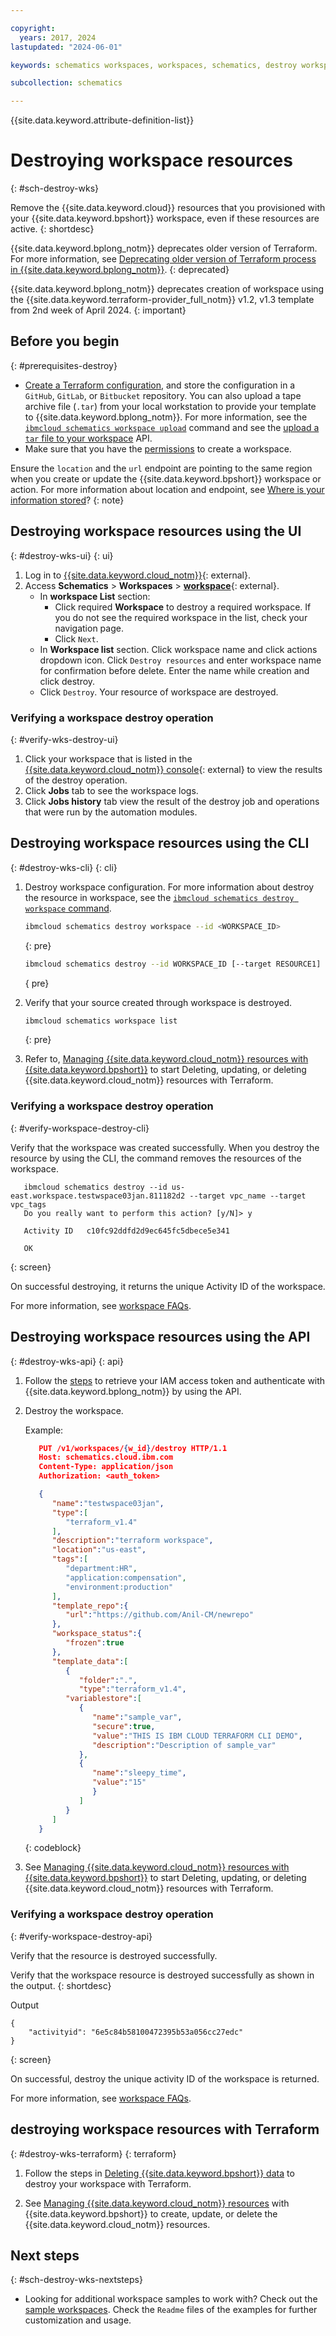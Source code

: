 ```yaml
---

copyright:
  years: 2017, 2024
lastupdated: "2024-06-01"

keywords: schematics workspaces, workspaces, schematics, destroy workspace

subcollection: schematics

---
```


{{site.data.keyword.attribute-definition-list}}

# Destroying workspace resources
{: #sch-destroy-wks}

Remove the {{site.data.keyword.cloud}} resources that you provisioned with your {{site.data.keyword.bpshort}} workspace, even if these resources are active. 
{: shortdesc} 

{{site.data.keyword.bplong_notm}} deprecates older version of Terraform. For more information, see [Deprecating older version of Terraform process in {{site.data.keyword.bplong_notm}}](/docs/schematics?topic=schematics-deprecate-tf-version#deprecate-timeline).
{: deprecated}

{{site.data.keyword.bplong_notm}} deprecates creation of workspace using the {{site.data.keyword.terraform-provider_full_notm}} v1.2, v1.3 template from 2nd week of April 2024.
{: important}

## Before you begin
{: #prerequisites-destroy}

- [Create a Terraform configuration](/docs/schematics?topic=schematics-create-tf-config), and store the configuration in a `GitHub`, `GitLab`, or `Bitbucket` repository. You can also upload a tape archive file (`.tar`) from your local workstation to provide your template to {{site.data.keyword.bplong_notm}}. For more information, see the [`ibmcloud schematics workspace upload`](/docs/schematics?topic=schematics-schematics-cli-reference#schematics-workspace-upload) command and see the [upload a `tar` file to your workspace](/apidocs/schematics/schematics#template-repo-upload) API. 
- Make sure that you have the [permissions](/docs/schematics?topic=schematics-access) to create a workspace. 

Ensure the `location` and the `url` endpoint are pointing to the same region when you create or update the {{site.data.keyword.bpshort}} workspace or action. For more information about location and endpoint, see [Where is your information stored](/docs/schematics?topic=schematics-secure-data#pi-location)?
{: note}

## Destroying workspace resources using the UI
{: #destroy-wks-ui}
{: ui}

1. Log in to [{{site.data.keyword.cloud_notm}}](https://cloud.ibm.com/){: external}.
2. Access **Schematics** > **Workspaces** > [**workspace**](https://cloud.ibm.com/schematics/workspaces){: external}.
    - In **workspace List** section:
        - Click required **Workspace** to destroy a required workspace. If you do not see the required workspace in the list, check your navigation page.
        - Click `Next`.
    - In **Workspace list** section. Click workspace name and click actions dropdown icon. Click `Destroy resources` and enter workspace name for confirmation before delete. Enter the name while creation and click destroy.
    - Click `Destroy`. Your resource of workspace are destroyed.

### Verifying a workspace destroy operation 
{: #verify-wks-destroy-ui}

1. Click your workspace that is listed in the [{{site.data.keyword.cloud_notm}} console](https://cloud.ibm.com/schematics/workspaces){: external} to view the results of the destroy operation. 
2. Click **Jobs** tab to see the workspace logs. 
3. Click **Jobs history** tab view the result of the destroy job and operations that were run by the automation modules. 

## Destroying workspace resources using the CLI
{: #destroy-wks-cli}
{: cli}

1. Destroy workspace configuration. For more information about destroy the resource in workspace, see the [`ibmcloud schematics destroy workspace` command](/docs/schematics?topic=schematics-schematics-cli-reference#schematics-destroy).

    ```sh
    ibmcloud schematics destroy workspace --id <WORKSPACE_ID>
    ```
    {: pre}

    ```sh
    ibmcloud schematics destroy --id WORKSPACE_ID [--target RESOURCE1] [--target RESOURCE2] [--force] [--output OUTPUT]
    ```
    { pre}

2. Verify that your source created through workspace is destroyed.
    ```sh
    ibmcloud schematics workspace list
    ```
    {: pre}

3. Refer to, [Managing {{site.data.keyword.cloud_notm}} resources with {{site.data.keyword.bpshort}}](/docs/schematics?topic=schematics-manage-lifecycle) to start Deleting, updating, or deleting {{site.data.keyword.cloud_notm}} resources with Terraform.

### Verifying a workspace destroy operation
{: #verify-workspace-destroy-cli} 

Verify that the workspace was created successfully. When you destroy the resource by using the CLI, the command removes the resources of the workspace.

```text
   ibmcloud schematics destroy --id us-east.workspace.testwspace03jan.811182d2 --target vpc_name --target vpc_tags
   Do you really want to perform this action? [y/N]> y
                     
   Activity ID   c10fc92ddfd2d9ec645fc5dbece5e341   
                     
   OK
```
{: screen}

On successful destroying, it returns the unique Activity ID of the workspace.

For more information, see [workspace FAQs](/docs/schematics?topic=schematics-workspaces-faq#clusterdeletion-warn-faq).

## Destroying workspace resources using the  API
{: #destroy-wks-api}
{: api}

1. Follow the [steps](/docs/schematics?topic=schematics-setup-api#cs_api) to retrieve your IAM access token and authenticate with {{site.data.keyword.bplong_notm}} by using the API.

2. Destroy the workspace. 

   Example:

   ```json
      PUT /v1/workspaces/{w_id}/destroy HTTP/1.1
      Host: schematics.cloud.ibm.com
      Content-Type: application/json
      Authorization: <auth_token>

      {
         "name":"testwspace03jan",
         "type":[
            "terraform_v1.4"
         ],
         "description":"terraform workspace",
         "location":"us-east",
         "tags":[
            "department:HR",
            "application:compensation",
            "environment:production"
         ],
         "template_repo":{
            "url":"https://github.com/Anil-CM/newrepo"
         },
         "workspace_status":{
            "frozen":true
         },
         "template_data":[
            {
               "folder":".",
               "type":"terraform_v1.4",
            "variablestore":[
               {
                  "name":"sample_var",
                  "secure":true,
                  "value":"THIS IS IBM CLOUD TERRAFORM CLI DEMO",
                  "description":"Description of sample_var"
               },
               {
                  "name":"sleepy_time",
                  "value":"15"
                  }
               ]
            }
         ]
      }
   ```
   {: codeblock}

3. See [Managing {{site.data.keyword.cloud_notm}} resources with {{site.data.keyword.bpshort}}](/docs/schematics?topic=schematics-manage-lifecycle) to start Deleting, updating, or deleting {{site.data.keyword.cloud_notm}} resources with Terraform.

### Verifying a workspace destroy operation
{: #verify-workspace-destroy-api} 

Verify that the resource is destroyed successfully.

Verify that the workspace resource is destroyed successfully as shown in the output.
{: shortdesc}

Output

```text
{
    "activityid": "6e5c84b58100472395b53a056cc27edc"
}
```
{: screen}

On successful, destroy the unique activity ID of the workspace is returned.

For more information, see [workspace FAQs](/docs/schematics?topic=schematics-workspaces-faq#clusterdeletion-warn-faq).

## destroying workspace resources with Terraform
{: #destroy-wks-terraform}
{: terraform}

1. Follow the steps in [Deleting {{site.data.keyword.bpshort}} data](/docs/schematics?topic=schematics-delete-schematics-data-intro&interface=ui) to destroy your workspace with Terraform.

2. See [Managing {{site.data.keyword.cloud_notm}} resources](/docs/schematics?topic=schematics-manage-lifecycle) with {{site.data.keyword.bpshort}} to create, update, or delete the {{site.data.keyword.cloud_notm}} resources.

## Next steps
{: #sch-destroy-wks-nextsteps}

- Looking for additional workspace samples to work with? Check out the [sample workspaces](/docs/ibm-cloud-provider-for-terraform?topic=ibm-cloud-provider-for-terraform-provider-template#sample). Check the `Readme` files of the examples for further customization and usage. 
